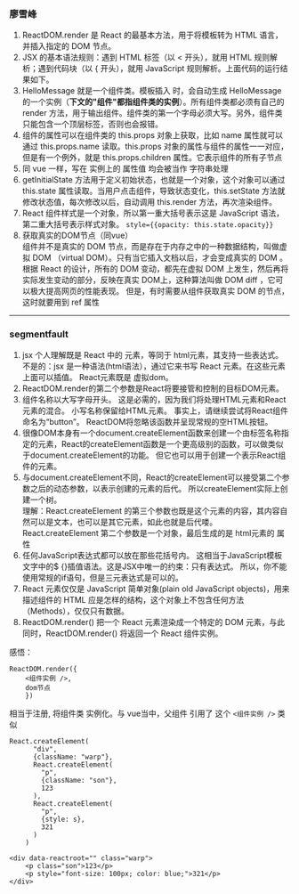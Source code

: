 ### 廖雪峰
1. ReactDOM.render 是 React 的最基本方法，用于将模板转为 HTML 语言，并插入指定的 DOM 节点。
2. JSX 的基本语法规则：遇到 HTML 标签（以 < 开头），就用 HTML 规则解析；遇到代码块（以 { 开头），就用 JavaScript 规则解析。上面代码的运行结果如下。
3. HelloMessage 就是一个组件类。模板插入 <HelloMessage /> 时，会自动生成 HelloMessage 的一个实例（**下文的"组件"都指组件类的实例**）。所有组件类都必须有自己的 render 方法，用于输出组件。组件类的第一个字母必须大写。另外，组件类只能包含一个顶层标签，否则也会报错。
4. 组件的属性可以在组件类的 this.props 对象上获取，比如 name 属性就可以通过 this.props.name 读取。this.props 对象的属性与组件的属性一一对应，但是有一个例外，就是 this.props.children 属性。它表示组件的所有子节点
5. 同 vue 一样，写在 实例上的 属性值 均会被当作 字符串处理
6. getInitialState 方法用于定义初始状态，也就是一个对象，这个对象可以通过 this.state 属性读取。当用户点击组件，导致状态变化，this.setState 方法就修改状态值，每次修改以后，自动调用 this.render 方法，再次渲染组件。
7. React 组件样式是一个对象，所以第一重大括号表示这是 JavaScript 语法，第二重大括号表示样式对象。 `style={{opacity: this.state.opacity}}`
8. 获取真实的DOM节点（同vue）  
    组件并不是真实的 DOM 节点，而是存在于内存之中的一种数据结构，叫做虚拟 DOM （virtual DOM）。只有当它插入文档以后，才会变成真实的 DOM 。根据 React 的设计，所有的 DOM 变动，都先在虚拟 DOM 上发生，然后再将实际发生变动的部分，反映在真实 DOM上，这种算法叫做 DOM diff ，它可以极大提高网页的性能表现。
    但是，有时需要从组件获取真实 DOM 的节点，这时就要用到 ref 属性

----------

### segmentfault 
1. jsx 个人理解既是 React 中的 元素，等同于 html元素，其支持一些表达式。
    不是的：jsx 是一种语法(html语法），通过它来书写 React 元素。在这些元素上面可以插值。
    React元素既是 虚拟dom。
2. ReactDOM.render的第二个参数是React将要接管和控制的目标DOM元素。
3. 组件名称以大写字母开头。 这是必需的，因为我们将处理HTML元素和React元素的混合。 小写名称保留给HTML元素。 事实上，请继续尝试将React组件命名为“button”。 ReactDOM将忽略该函数并呈现常规的空HTML按钮。
4. 很像DOM本身有一个document.createElement函数来创建一个由标签名称指定的元素，React的createElement函数是一个更高级别的函数，可以做类似于document.createElement的功能。 但它也可以用于创建一个表示React组件的元素。
5. 与document.createElement不同，React的createElement可以接受第二个参数之后的动态参数，以表示创建的元素的后代。 所以createElement实际上创建一个树。  
    理解：React.createElement 的第三个参数也既是这个元素的内容，其内容自然可以是文本，也可以是其它元素，如此也就是后代喽。  
    React.createElement 第二个参数是一个对象，最后生成的是 html元素的 属性
6. 任何JavaScript表达式都可以放在那些花括号内。 这相当于JavaScript模板文字中的$ {}插值语法。这是JSX中唯一的约束：只有表达式。 所以，你不能使用常规的if语句，但是三元表达式是可以的。
7. React 元素仅仅是 JavaScript 简单对象(plain old JavaScript objects)，用来描述组件的 HTML 应是怎样的结构，这个对象上不包含任何方法（Methods），仅仅只有数据。
8. ReactDOM.render() 把一个 React 元素渲染成一个特定的 DOM 元素，与此同时，ReactDOM.render() 将返回一个 React 组件实例。






感悟：  
```
ReactDOM.render({
    <组件实例 />,
    dom节点
    })
```
相当于注册, 将组件类 实例化。与 vue当中，父组件 引用了 这个 `<组件实例 />` 类似

```
React.createElement(
      "div",
      {className: "warp"},
      React.createElement(
        "p",
        {className: "son"},
        123
      ),
      React.createElement(
        "p",
        {style: s},
        321
      )
    )

<div data-reactroot="" class="warp">
    <p class="son">123</p>
    <p style="font-size: 100px; color: blue;">321</p>
</div>
```
